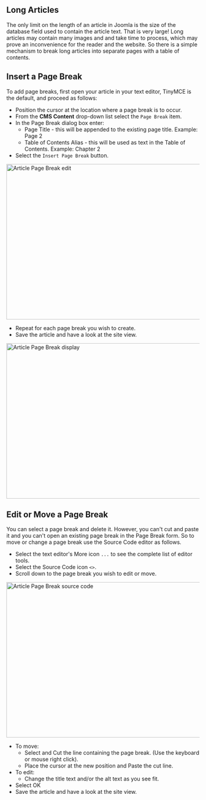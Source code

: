 <!-- Filename: J4.x:Article_Pagination / Display title: Article Pagination -->

## Long Articles

The only limit on the length of an article in Joomla is the size of the
database field used to contain the article text. That is very large!
Long articles may contain many images and and take time to process,
which may prove an inconvenience for the reader and the website. So
there is a simple mechanism to break long articles into separate pages
with a table of contents.

## Insert a Page Break

To add page breaks, first open your article in your text editor, TinyMCE
is the default, and proceed as follows:

- Position the cursor at the location where a page break is to occur.
- From the **CMS Content** drop-down list select the `Page Break` item.
- In the Page Break dialog box enter:
  - Page Title - this will be appended to the existing page title.
    Example: Page 2
  - Table of Contents Alias - this will be used as text in the Table of
    Contents. Example: Chapter 2
- Select the `Insert Page Break` button.

<img
src="https://docs.joomla.org/images/thumb/b/b4/J4x-article-page-break-edit-en.png/800px-J4x-article-page-break-edit-en.png"
class="thumbborder" decoding="async"
srcset="https://docs.joomla.org/images/b/b4/J4x-article-page-break-edit-en.png 1.5x"
data-file-width="1000" data-file-height="508" width="800" height="406"
alt="Article Page Break edit" />

- Repeat for each page break you wish to create.
- Save the article and have a look at the site view.

<img
src="https://docs.joomla.org/images/thumb/a/a9/J4x-article-page-break-display-en.png/800px-J4x-article-page-break-display-en.png"
class="thumbborder" decoding="async"
srcset="https://docs.joomla.org/images/a/a9/J4x-article-page-break-display-en.png 1.5x"
data-file-width="1000" data-file-height="508" width="800" height="406"
alt="Article Page Break display" />

## Edit or Move a Page Break

You can select a page break and delete it. However, you can't cut and
paste it and you can't open an existing page break in the Page Break
form. So to move or change a page break use the Source Code editor as
follows.

- Select the text editor's More icon `...` to see the complete list of
  editor tools.
- Select the Source Code icon `<>`.
- Scroll down to the page break you wish to edit or move.

<img
src="https://docs.joomla.org/images/thumb/f/f3/J4x-article-page-break-source-code-en.png/800px-J4x-article-page-break-source-code-en.png"
class="thumbborder" decoding="async"
srcset="https://docs.joomla.org/images/f/f3/J4x-article-page-break-source-code-en.png 1.5x"
data-file-width="1000" data-file-height="508" width="800" height="406"
alt="Article Page Break source code" />

- To move:
  - Select and Cut the line containing the page break. (Use the keyboard
    or mouse right click).
  - Place the cursor at the new position and Paste the cut line.
- To edit:
  - Change the title text and/or the alt text as you see fit.
- Select OK
- Save the article and have a look at the site view.
